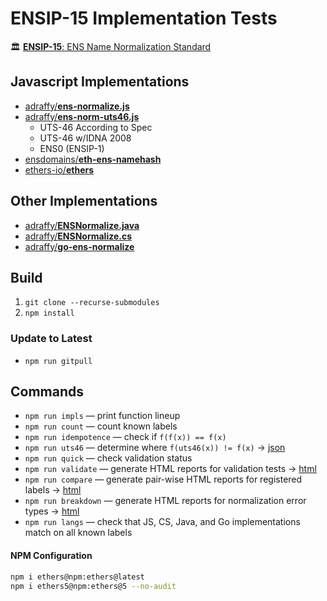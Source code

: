 # ENSIP-15 Implementation Tests

🏛️ [**ENSIP-15**: ENS Name Normalization Standard](https://docs.ens.domains/ensip/15)

## Javascript Implementations

* [adraffy/**ens-normalize.js**](https://github.com/adraffy/ens-normalize.js)
* [adraffy/**ens-norm-uts46.js**](https://github.com/adraffy/ens-norm-uts46.js)
	* UTS-46 According to Spec
	* UTS-46 w/IDNA 2008
	* ENS0 (ENSIP-1)
* [ensdomains/**eth-ens-namehash**](https://github.com/ensdomains/eth-ens-namehash)
* [ethers-io/**ethers**](https://github.com/ethers-io/ethers.js)

## Other Implementations

* [adraffy/**ENSNormalize.java**](https://github.com/adraffy/ENSNormalize.java)
* [adraffy/**ENSNormalize.cs**](https://github.com/adraffy/ENSNormalize.cs)
* [adraffy/**go-ens-normalize**](https://github.com/adraffy/go-ens-normalize)

## Build

1. `git clone --recurse-submodules`
1. `npm install`

### Update to Latest

* `npm run gitpull`

## Commands

* `npm run impls` — print function lineup
* `npm run count` — count known labels
* `npm run idempotence` — check if `f(f(x)) == f(x)`
* `npm run uts46` — determine where `f(uts46(x)) != f(x)` &rarr; [json](./test-misc/output/uts46.json)
* `npm run quick` — check validation status 
* `npm run validate` — generate HTML reports for validation tests &rarr; [html](https://adraffy.github.io/ens-norm-tests/test-validation/output/)
* `npm run compare` — generate pair-wise HTML reports for registered labels &rarr; [html](https://adraffy.github.io/ens-norm-tests/test-compare/output/)
* `npm run breakdown` — generate HTML reports for normalization error types &rarr; [html](https://adraffy.github.io/ens-norm-tests/test-breakdown/output-20230226/)
* `npm run langs` — check that JS, CS, Java, and Go implementations match on all known labels

#### NPM Configuration
```sh
npm i ethers@npm:ethers@latest
npm i ethers5@npm:ethers@5 --no-audit
```
